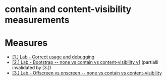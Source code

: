 # contain and content-visibility measurements

# Measures

- [[1.] Lab - Correct usage and debugging]()
- [[2.] Lab - Bootstrap -- none vs contain vs content-visibility v1]() (partialli invalidated by [3.])
- [[3.] Lab - Offscreen vs onscreen -- none vs contain vs content-visibility]()
